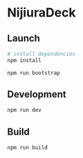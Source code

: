 # NijiuraDeck

## Launch

```bash
# install dependencies
npm install

npm run bootstrap

```

## Development

```bash
npm run dev
```

## Build

```bash
npm run build

```
